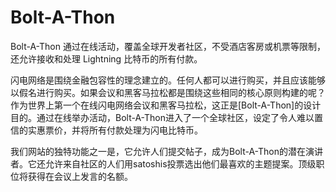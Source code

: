 # Bolt-A-Thon

Bolt-A-Thon 通过在线活动，覆盖全球开发者社区，不受酒店客房或机票等限制，还允许接收和处理 Lightning 比特币的所有付款。

闪电网络是围绕金融包容性的理念建立的。任何人都可以进行购买，并且应该能够以假名进行购买。如果会议和黑客马拉松都是围绕这些相同的核心原则构建的呢？作为世界上第一个在线闪电网络会议和黑客马拉松，这正是[Bolt-A-Thon]的设计目的。通过在线举办活动，Bolt-A-Thon进入了一个全球社区，设定了令人难以置信的实惠票价，并将所有付款处理为闪电比特币。

我们网站的独特功能之一是，它允许人们提交帖子，成为Bolt-A-Thon的潜在演讲者。它还允许来自社区的人们用satoshis投票选出他们最喜欢的主题提案。顶级职位将获得在会议上发言的名额。
